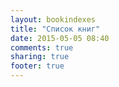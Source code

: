 ```yaml
---
layout: bookindexes 
title: "Список книг"
date: 2015-05-05 08:40
comments: true
sharing: true
footer: true
---
```


